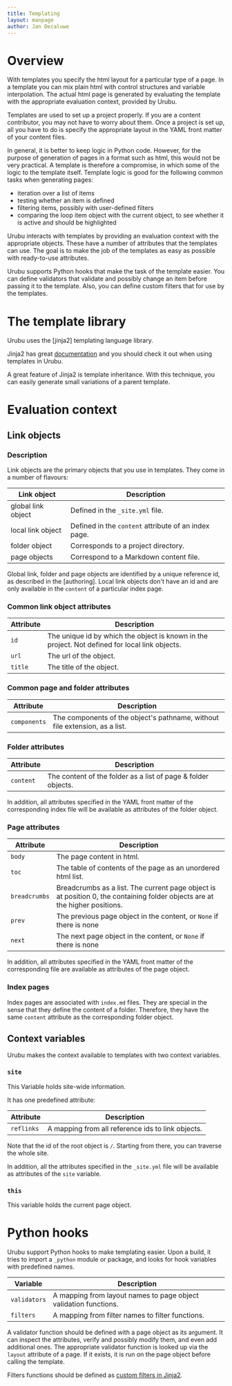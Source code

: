 ```yaml
---
title: Templating 
layout: manpage 
author: Jan Decaluwe
---
```


Overview
========

With templates you specify the html layout for a particular type of a page.  In
a template you can mix plain html with control structures and variable
interpolation. The actual html page is generated by evaluating the template
with the appropriate evaluation context, provided by Urubu.

Templates are used to set up a project properly. If you are a content
contributor, you may not have to worry about them.  Once a project is set up,
all you have to do is specify the appropriate layout in the YAML front matter
of your content files.

In general, it is better to keep logic in Python code.  However, for the
purpose of generation of pages in a format such as html, this would not be very
practical.  A template is therefore a compromise, in which some of the logic to
the template itself. Template logic is good for the following common tasks when
generating pages:

* iteration over a list of items
* testing whether an item is defined
* filtering items, possibly with user-defined filters 
* comparing the loop item object with the current object, to see whether it is active
and should be highlighted

Urubu interacts with templates by providing an evaluation context with the
appropriate objects. These have a number of attributes that the templates can
use. The goal is to make the job of the templates as easy as possible with
ready-to-use attributes. 

Urubu supports Python hooks that make the task of the template easier.
You can define validators that validate and possibly change an
item before passing it to the template. Also, you can define custom filters
that for use by the templates.

The template library
====================

Urubu uses the [jinja2] templating language library.

Jinja2 has great [documentation][jinja2_docs] and you should
check it out when using templates in Urubu.

[jinja2_docs]: http://jinja2.pocoo.org/docs

A great feature of Jinja2 is template inheritance. With this technique,
you can easily generate small variations of a parent template.

Evaluation context
==================

Link objects
------------

### Description

Link objects are the primary objects that you use in templates. 
They come in a number of flavours: 

Link object        | Description
-------------------|---------------
global link object | Defined in the `_site.yml` file.
local link object  | Defined in the `content` attribute of an index page.
folder object      | Corresponds to a project directory.
page objects       | Correspond to a Markdown content file.

Global link, folder and page objects are identified by a
unique reference id, as described in the [authoring].
Local link objects don't have an id and are only
available in the `content` of a particular index page.

### Common link object attributes

Attribute      | Description 
---------------|---------------------------
`id`           | The unique id by which the object is known in the project. Not defined for local link objects.
`url`          | The url of the object. 
`title`        | The title of the object.

### Common page and folder attributes 

Attribute      | Description 
---------------|---------------------------
`components`   | The components of the object's pathname, without file extension, as a list.

### Folder attributes

Attribute      | Description 
---------------|---------------------------
`content`      | The content of the folder as a list of page & folder objects.

In addition, all attributes specified in the YAML front matter
of the corresponding index file will be available as attributes of
the folder object.

### Page attributes

Attribute      | Description 
---------------|---------------------------
`body`         | The page content in html.
`toc`          | The table of contents of the page as an unordered html list.
`breadcrumbs`  | Breadcrumbs as a list. The current page object is at position 0, the containing folder objects are at the higher positions.
`prev`         | The previous page object in the content, or `None` if there is none
`next`         | The next page object in the content, or `None` if there is none

In addition, all attributes specified in the YAML front matter
of the corresponding file are available as attributes of
the page object.

### Index pages

Index pages are associated with `index.md` files. They are special
in the sense that they define the content of a folder. Therefore,
they have the same `content` attribute as the corresponding
folder object.

Context variables
-----------------

Urubu makes the context available to templates with
two context variables.

### `site` 

This Variable holds site-wide information.

It has one predefined attribute:

Attribute      | Description 
---------------|---------------------------
`reflinks`     | A mapping from all reference ids to link objects.

Note that the id of the root object is `/`. Starting from there,
you can traverse the whole site.

In addition, all the attributes specified in the `_site.yml` file
will be available as attributes of the `site` variable.

### `this`

This variable holds the current page object.

Python hooks
============

Urubu support Python hooks to make templating easier. Upon
a build, it tries to import a `_python` module or package,
and looks for hook variables with predefined names. 

Variable              | Description
----------------------|-------------
`validators`          | A mapping from layout names to page object validation functions.
`filters`             | A mapping from filter names to filter functions.

A validator function should be defined with a page object as its argument. It
can inspect the attributes, verify and possibly modify them, and even add
additional ones. The appropriate validator function is looked up via the
`layout` attribute of a page. If it exists, it is run on the page object before
calling the template. 

Filters functions should be defined as [custom filters in
Jinja2][jinja2_filters].

[jinja2_filters]: http://jinja.pocoo.org/docs/api/#custom-filters






